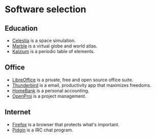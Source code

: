 # Software selection

## Education

* [Celestia](https://celestiaproject.space) is a space simulation.
* [Marble](https://marble.kde.org) is a virtual globe and world atlas.
* [Kalzium](https://apps.kde.org/kalzium) is a periodic table of elements.

## Office

* [LibreOffice](https://www.libreoffice.org) is a private, free and open source office suite.
* [Thunderbird](https://www.thunderbird.net) is a email, productivity app that maximizes freedoms.
* [HomeBank](https://www.gethomebank.org) is a personal accounting.
* [OpenProj](https://sourceforge.net/projects/openproj) is a project management.

## Internet

* [Firefox](https://www.mozilla.org/en-US/firefox) is a browser that protects what's important.
* [Pidgin](https://www.pidgin.im) is a IRC chat program.